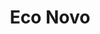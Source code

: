 ---
title: Eco Novo
country: Nigeria
city: Lagos
full_address: |-
    15 Oduduwa Crescent, <br />
    G.R.A, Ikeja, Lagos.

image: /uploads/offices/offices-03.jpg
brief_description: |-
    Squarespace’s 98,000-square-foot headquarters are located in Manhattan’s West Village at 8 Clarkson Street. The office fills three floors, in addition to a dedicated lobby and roof deck, within the historic Maltz Building.
position: 4
---